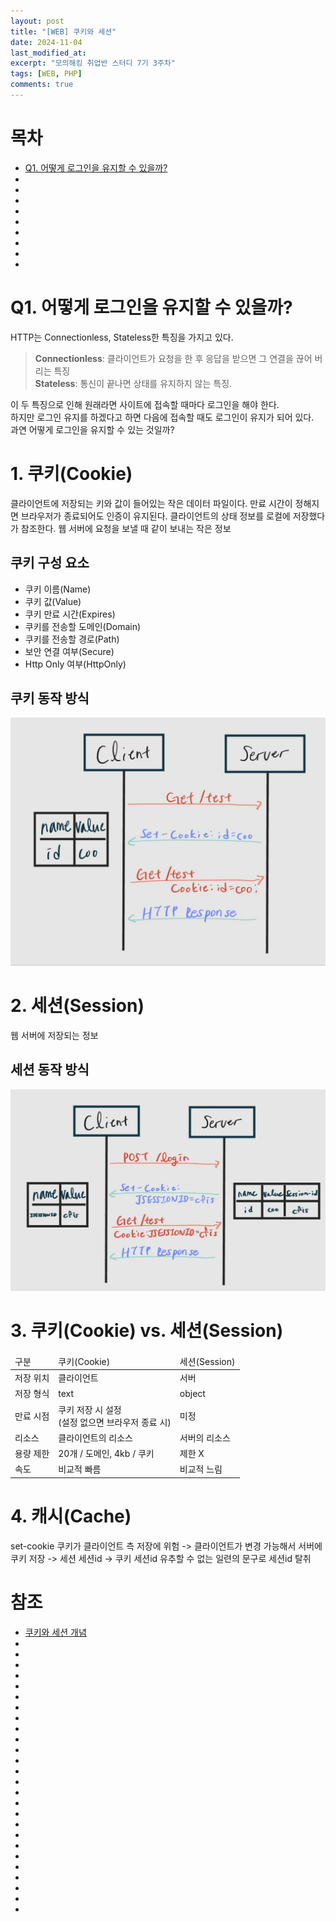 ```yaml
---
layout: post
title: "[WEB] 쿠키와 세션"
date: 2024-11-04
last_modified_at:
excerpt: "모의해킹 취업반 스터디 7기 3주차"
tags: [WEB, PHP]
comments: true
---
```


# 목차
* [Q1. 어떻게 로그인을 유지할 수 있을까?](#q1-어떻게-로그인을-유지할-수-있을까)
* []()
* []()
* []()
* []()
* []()
* []()
* []()
* []()
* []()

# Q1. 어떻게 로그인을 유지할 수 있을까?
HTTP는 Connectionless, Stateless한 특징을 가지고 있다.
> **Connectionless**: 클라이언트가 요청을 한 후 응답을 받으면 그 연결을 끊어 버리는 특징  
> **Stateless**: 통신이 끝나면 상태를 유지하지 않는 특징.

이 두 특징으로 인해 원래라면 사이트에 접속할 때마다 로그인을 해야 한다.  
하지만 로그인 유지를 하겠다고 하면 다음에 접속할 때도 로그인이 유지가 되어 있다.  
과연 어떻게 로그인을 유지할 수 있는 것일까?

# 1. 쿠키(Cookie)
클라이언트에 저장되는 키와 값이 들어있는 작은 데이터 파일이다.
만료 시간이 정해지면 브라우저가 종료되어도 인증이 유지된다.
클라이언트의 상태 정보를 로컬에 저장했다가 참조한다.
웹 서버에 요청을 보낼 때 같이 보내는 작은 정보

## 쿠키 구성 요소
* 쿠키 이름(Name)
* 쿠키 값(Value)
* 쿠키 만료 시간(Expires) 
* 쿠키를 전송할 도메인(Domain)
* 쿠키를 전송할 경로(Path)
* 보안 연결 여부(Secure)
* Http Only 여부(HttpOnly)

## 쿠키 동작 방식
<img src = "https://github.com/aliquis-facio/aliquis-facio.github.io/blob/master/_image/2024-11-08-4.jpg?raw=true" title = "쿠키 동작">

# 2. 세션(Session)
웹 서버에 저장되는 정보

## 세션 동작 방식
<img src = "https://github.com/aliquis-facio/aliquis-facio.github.io/blob/master/_image/2024-11-08-5.jpg?raw=true" title = "세션 동작">

# 3. 쿠키(Cookie) vs. 세션(Session)
<table>
    <thead>
        <tr>
            <td>구분</td>
            <td>쿠키(Cookie)</td>
            <td>세션(Session)</td>
        </tr>
    </thead>
    <tbody>
        <tr>
            <td>저장 위치</td>
            <td>클라이언트</td>
            <td>서버</td>
        </tr>
        <tr>
            <td>저장 형식</td>
            <td>text</td>
            <td>object</td>
        </tr>
        <tr>
            <td>만료 시점</td>
            <td>쿠키 저장 시 설정<br>(설정 없으면 브라우저 종료 시)</td>
            <td>미정</td>
        </tr>
        <tr>
            <td>리소스</td>
            <td>클라이언트의 리소스</td>
            <td>서버의 리소스</td>
        </tr>
        <tr>
            <td>용량 제한</td>
            <td>20개 / 도메인, 4kb / 쿠키</td>
            <td>제한 X</td>
        </tr>
        <tr>
            <td>속도</td>
            <td>비교적 빠름</td>
            <td>비교적 느림</td>
        </tr>
    </tbody>
</table>

# 4. 캐시(Cache)

set-cookie
쿠키가 클라이언트 측 저장에 위험 -> 클라이언트가 변경 가능해서
서버에 쿠키 저장 -> 세션
세션id -> 쿠키
세션id 유추할 수 없는 일련의 문구로
세션id 탈취

# 참조
* [쿠키와 세션 개념](https://interconnection.tistory.com/74)
* [](https://dev-coco.tistory.com/61)
* [](https://lgphone.tistory.com/65)
* [](https://velog.io/@octo__/%EC%BF%A0%ED%82%A4Cookie-%EC%84%B8%EC%85%98Session)
* []()
* []()
* []()
* []()
* []()
* []()
* []()
* []()
* []()
* []()
* []()
* []()
* []()
* []()
* []()
* []()
* []()
* []()
* []()
* []()
* []()
* []()
* []()